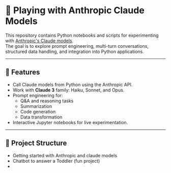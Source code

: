 # 🧪 Playing with Anthropic Claude Models

This repository contains Python notebooks and scripts for experimenting with [Anthropic's Claude models](https://www.anthropic.com/claude).  
The goal is to explore prompt engineering, multi-turn conversations, structured data handling, and integration into Python applications.

---

## 🚀 Features
- Call Claude models from Python using the Anthropic API.
- Work with **Claude 3** family: Haiku, Sonnet, and Opus.
- Prompt engineering for:
  - Q&A and reasoning tasks
  - Summarization
  - Code generation
  - Data transformation
- Interactive Jupyter notebooks for live experimentation.

---

## 📂 Project Structure
- Getting started with Anthropic and claude models
- Chatbot to answer a Toddler (fun project)
- 
  
